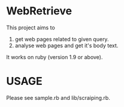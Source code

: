 WebRetrieve
===========
This project aims to
1. get web pages related to given query.
2. analyse web pages and get it's body text.

It works on ruby (version 1.9 or above).

USAGE
=====
Please see sample.rb and lib/scraiping.rb.
